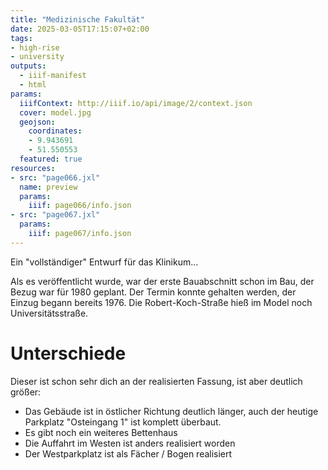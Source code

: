 ```yaml
---
title: "Medizinische Fakultät"
date: 2025-03-05T17:15:07+02:00
tags:
- high-rise
- university
outputs:
  - iiif-manifest
  - html
params:
  iiifContext: http://iiif.io/api/image/2/context.json
  cover: model.jpg
  geojson:
    coordinates:
    - 9.943691
    - 51.550553
  featured: true
resources:
- src: "page066.jxl"
  name: preview
  params:
    iiif: page066/info.json
- src: "page067.jxl"
  params:
    iiif: page067/info.json
---
```


Ein "vollständiger" Entwurf für das Klinikum...
<!--more-->

Als es veröffentlicht wurde, war der erste Bauabschnitt schon im Bau, der Bezug war für 1980 geplant. Der Termin konnte  gehalten werden, der Einzug begann bereits 1976. Die Robert-Koch-Straße hieß im Model noch Universitätsstraße.

# Unterschiede

Dieser ist schon sehr dich an der realisierten Fassung, ist aber deutlich größer:
* Das Gebäude ist in östlicher Richtung deutlich länger, auch der heutige Parkplatz "Osteingang 1" ist komplett überbaut.
* Es gibt noch ein weiteres Bettenhaus
* Die Auffahrt im Westen ist anders realisiert worden
* Der Westparkplatz ist als Fächer / Bogen realisiert
